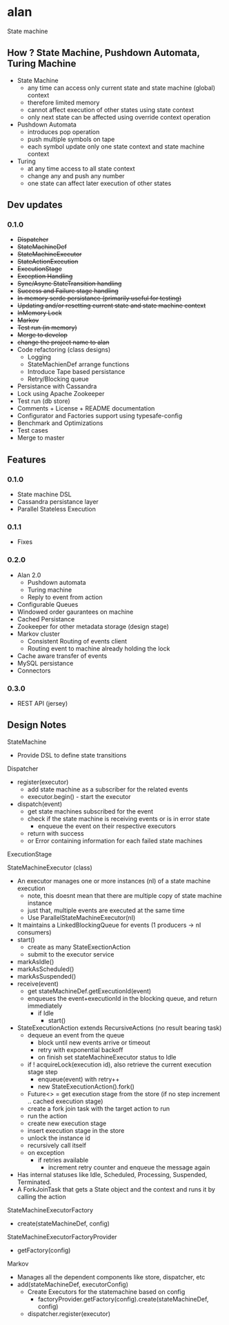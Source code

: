 # alan
State machine

## How ? State Machine, Pushdown Automata, Turing Machine
- State Machine
  - any time can access only current state and state machine (global) context
  - therefore limited memory
  - cannot affect execution of other states using state context
  - only next state can be affected using override context operation
- Pushdown Automata
  - introduces pop operation
  - push multiple symbols on tape
  - each symbol update only one state context and state machine context
- Turing
  - at any time access to all state context
  - change any and push any number
  - one state can affect later execution of other states

## Dev updates
### 0.1.0
- ~~Dispatcher~~
- ~~StateMachineDef~~
- ~~StateMachineExecutor~~
- ~~StateActionExecution~~
- ~~ExecutionStage~~
- ~~Exception Handling~~
- ~~Sync/Async StateTransition handling~~
- ~~Success and Failure stage handling~~
- ~~In memory serde persistance (primarily useful for testing)~~
- ~~Updating and/or resetting current state and state machine context~~
- ~~InMemory Lock~~
- ~~Markov~~
- ~~Test run (in memory)~~
- ~~Merge to develop~~
- ~~change the project name to alan~~
- Code refactoring (class designs)
  - Logging
  - StateMachienDef arrange functions
  - Introduce Tape based persistance
  - Retry/Blocking queue
- Persistance with Cassandra
- Lock using Apache Zookeeper
- Test run (db store)
- Comments + License + README documentation
- Configurator and Factories support using typesafe-config
- Benchmark and Optimizations
- Test cases
- Merge to master

## Features
### 0.1.0
- State machine DSL
- Cassandra persistance layer
- Parallel Stateless Execution

### 0.1.1
- Fixes

### 0.2.0
- Alan 2.0
  - Pushdown automata
  - Turing machine
  - Reply to event from action
- Configurable Queues
- Windowed order gaurantees on machine
- Cached Persistance
- Zookeeper for other metadata storage (design stage)
- Markov cluster
  - Consistent Routing of events client
  - Routing event to machine already holding the lock
- Cache aware transfer of events
- MySQL persistance
- Connectors

### 0.3.0
- REST API (jersey)


## Design Notes

StateMachine
- Provide DSL to define state transitions

Dispatcher
  - register(executor)
    - add state machine as a subscriber for the related events
    - executor.begin() - start the executor
  - dispatch(event)
    - get state machines subscribed for the event
    - check if the state machine is receiving events or is in error state
      - enqueue the event on their respective executors
    - return with success
    - or Error containing information for each failed state machines

ExecutionStage
  

StateMachineExecutor (class)
  - An executor manages one or more instances (nI) of a state machine execution
    - note, this doesnt mean that there are multiple copy of state machine instance
    - just that, multiple events are executed at the same time
    - Use ParallelStateMachineExecutor(nI)
  - It maintains a LinkedBlockingQueue for events (1 producers -> nI consumers)
  - start()
    - create as many StateExectionAction
    - submit to the executor service
  - markAsIdle()
  - markAsScheduled()
  - markAsSuspended()
  - receive(event)
    - get stateMachineDef.getExecutionId(event)
    - enqueues the event+executionId in the blocking queue, and return immediately
      - if Idle
        - start()
  - StateExecutionAction extends RecursiveActions (no result bearing task)
    - dequeue an event from the queue
      - block until new events arrive or timeout
      - retry with exponential backoff
      - on finish set stateMachineExecutor status to Idle
    - if ! acquireLock(execution id), also retrieve the current execution stage step
      - enqueue(event) with retry++
      - new StateExecutionAction().fork()
    - Future<> = get execution stage from the store (if no step increment .. cached execution stage)
    - create a fork join task with the target action to run
    - run the action
    - create new execution stage
    - insert execution stage in the store
    - unlock the instance id
    - recursively call itself
    - on exception
      - if retries available
        - increment retry counter and enqueue the message again
  - Has internal statuses like Idle, Scheduled, Processing, Suspended, Terminated.
  - A ForkJoinTask that gets a State object and the context and runs it by calling the action

StateMachineExecutorFactory
  - create(stateMachineDef, config)

StateMachineExecutorFactoryProvider
  - getFactory(config)

Markov
  - Manages all the dependent components like store, dispatcher, etc
  - add(stateMachineDef, executorConfig)
    - Create Executors for the statemachine based on config
      - factoryProvider.getFactory(config).create(stateMachineDef, config)
    - dispatcher.register(executor)